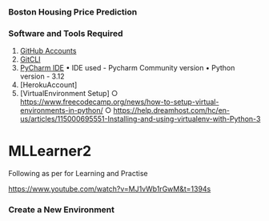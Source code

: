 ### Boston Housing Price Prediction

### Software and Tools Required

1. [GitHub Accounts](https://github.xom)
2. [GitCLI](https://git-scm.com/docs/gitcli)
3. [PyCharm IDE](https://www.jetbrains.com/pycharm/download/?section=windows)
	• IDE used - Pycharm Community version
	• Python version - 3.12
4. [HerokuAccount]
5. [VirtualEnvironment Setup]
		○ https://www.freecodecamp.org/news/how-to-setup-virtual-environments-in-python/
		○ https://help.dreamhost.com/hc/en-us/articles/115000695551-Installing-and-using-virtualenv-with-Python-3

# MLLearner2

Following as per for Learning and Practise

https://www.youtube.com/watch?v=MJ1vWb1rGwM&t=1394s

### Create a New Environment
